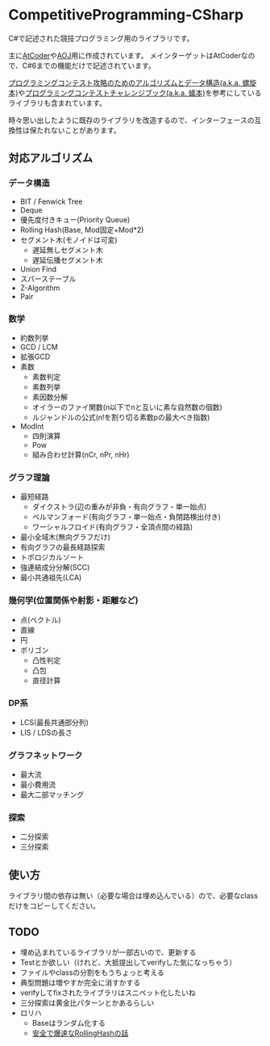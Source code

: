 # CompetitiveProgramming-CSharp
C#で記述された競技プログラミング用のライブラリです。

主に[AtCoder](https://atcoder.jp)や[AOJ](https://onlinejudge.u-aizu.ac.jp/home)用に作成されています。
メインターゲットはAtCoderなので、C#6までの機能だけで記述されています。

[プログラミングコンテスト攻略のためのアルゴリズムとデータ構造(a.k.a. 螺旋本)](https://www.amazon.co.jp/dp/B00U5MVXZO)や[プログラミングコンテストチャレンジブック(a.k.a. 蟻本)](https://www.amazon.co.jp/dp/B00CY9256C)を参考にしているライブラリも含まれています。

時々思い出したように既存のライブラリを改造するので、インターフェースの互換性は保たれないことがあります。


## 対応アルゴリズム
### データ構造
- BIT / Fenwick Tree
- Deque
- 優先度付きキュー(Priority Queue)
- Rolling Hash(Base, Mod固定+Mod*2)
- セグメント木(モノイドは可変)
  - 遅延無しセグメント木
  - 遅延伝播セグメント木
- Union Find
- スパーステーブル
- Z-Algorithm
- Pair


### 数学
- 約数列挙
- GCD / LCM
- 拡張GCD
- 素数
  - 素数判定
  - 素数列挙
  - 素因数分解
  - オイラーのファイ関数(n以下でnと互いに素な自然数の個数)
  - ルジャンドルの公式(n!を割り切る素数pの最大べき指数)
- ModInt
  - 四則演算
  - Pow
  - 組み合わせ計算(nCr, nPr, nHr)

### グラフ理論
- 最短経路
  - ダイクストラ(辺の重みが非負・有向グラフ・単一始点)
  - ベルマンフォード(有向グラフ・単一始点・負閉路検出付き)
  - ワーシャルフロイド(有向グラフ・全頂点間の経路)
- 最小全域木(無向グラフだけ)
- 有向グラフの最長経路探索
- トポロジカルソート
- 強連結成分分解(SCC)
- 最小共通祖先(LCA)


### 幾何学(位置関係や射影・距離など)
- 点(ベクトル)
- 直線
- 円
- ポリゴン
  - 凸性判定
  - 凸包
  - 直径計算


### DP系
- LCS(最長共通部分列)
- LIS / LDSの長さ


### グラフネットワーク
- 最大流
- 最小費用流
- 最大二部マッチング

### 探索
- 二分探索
- 三分探索


## 使い方
ライブラリ間の依存は無い（必要な場合は埋め込んでいる）ので、必要なclassだけをコピーしてください。

## TODO
- 埋め込まれているライブラリが一部古いので、更新する
- Testとか欲しい（けれど、大抵提出してverifyした気になっちゃう）
- ファイルやclassの分割をもうちょっと考える
- 典型問題は増やすか完全に消すかする
- verifyしてfixされたライブラリはスニペット化したいね
- 三分探索は黄金比パターンとかあるらしい
- ロリハ
  - Baseはランダム化する
  - [安全で爆速なRollingHashの話](https://qiita.com/keymoon/items/11fac5627672a6d6a9f6)



